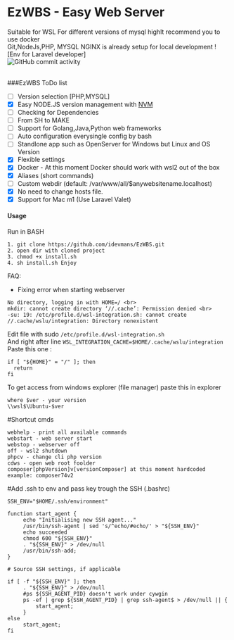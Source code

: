 # EzWBS - Easy Web Server
Suitable for WSL
For different versions of mysql highlt recommend you to use docker
<br>
Git,NodeJs,PHP, MYSQL NGINX is already setup for local development ! [Env for Laravel developer]
<br>
![GitHub commit activity](https://img.shields.io/github/commit-activity/y/idevmans/EzWBS)

<br>
###EzWBS ToDo list

- [ ] Version selection [PHP,MYSQL]
- [x] Easy NODE.JS version management with [NVM](https://github.com/nvm-sh/nvm)
- [ ] Checking for Dependencies
- [ ] From SH to MAKE
- [ ] Support for Golang,Java,Python web frameworks
- [ ] Auto configuration everysingle config by bash
- [ ] Standlone app such as OpenServer for Windows but Linux and OS Version
- [x] Flexible settings
- [x] Docker - At this moment Docker should work with wsl2 out of the box
- [x] Aliases (short commands)
- [ ] Custom webdir (default: /var/www/all/$anywebsitename.localhost)
- [x] No need to change hosts file.
- [x] Support for Mac m1 (Use Laravel Valet)

#### Usage
Run in BASH
<br>
```
1. git clone https://github.com/idevmans/EzWBS.git
2. open dir with cloned project
3. chmod +x install.sh
4. sh install.sh Enjoy
```

FAQ:
- Fixing error when starting webserver <br>
```
No directory, logging in with HOME=/ <br>
mkdir: cannot create directory ‘//.cache’: Permission denied <br>
-su: 19: /etc/profile.d/wsl-integration.sh: cannot create //.cache/wslu/integration: Directory nonexistent
```

Edit file with sudo `/etc/profile.d/wsl-integration.sh` <br>
And right after line `WSL_INTEGRATION_CACHE=$HOME/.cache/wslu/integration`<br>
Paste this one :<br>
```
if [ "${HOME}" = "/" ]; then
  return
fi
```
To get access from windows explorer (file manager) paste this in explorer <br>
```
where $ver - your version
\\wsl$\Ubuntu-$ver
```

#Shortcut cmds
```
webhelp - print all available commands
webstart - web server start
webstop - webserver off
off - wsl2 shutdown
phpcv - change cli php version
cdws - open web root foolder
composer[phpVersion]v[versionComposer] at this moment hardcoded
example: composer74v2
```


#Add .ssh to env and pass key trough the SSH (.bashrc)
```
SSH_ENV="$HOME/.ssh/environment"

function start_agent {
     echo "Initialising new SSH agent..."
     /usr/bin/ssh-agent | sed 's/^echo/#echo/' > "${SSH_ENV}"
     echo succeeded
     chmod 600 "${SSH_ENV}"
     . "${SSH_ENV}" > /dev/null
     /usr/bin/ssh-add;
}

# Source SSH settings, if applicable

if [ -f "${SSH_ENV}" ]; then
     . "${SSH_ENV}" > /dev/null
     #ps ${SSH_AGENT_PID} doesn't work under cywgin
     ps -ef | grep ${SSH_AGENT_PID} | grep ssh-agent$ > /dev/null || {
         start_agent;
     }
else
     start_agent;
fi
```
